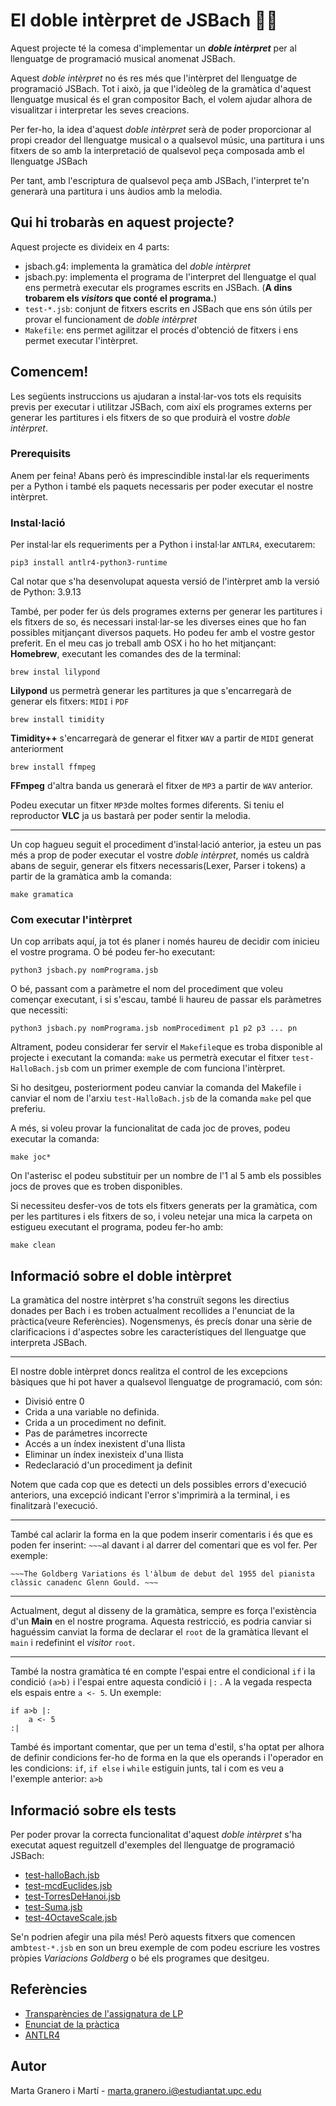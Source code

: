 # El doble intèrpret de JSBach 🎼🎶
Aquest projecte té la comesa d'implementar un ***doble intèrpret*** per al llenguatge de programació musical anomenat JSBach. 

Aquest *doble intèrpret* no és res més que l'intèrpret del llenguatge de programació JSBach. Tot i això, ja que l'ideòleg de la gramàtica d'aquest llenguatge musical és el gran compositor Bach, el volem ajudar alhora de visualitzar i interpretar les seves creacions.

Per fer-ho, la idea d'aquest *doble intèrpret* serà de poder proporcionar al propi creador del llenguatge musical o a qualsevol músic, una partitura i uns fitxers de so amb la interpretació de qualsevol peça composada amb el llenguatge JSBach 

Per tant, amb l'escriptura de qualsevol peça amb JSBach, l'interpret te'n generarà una partitura i uns àudios amb la melodia.

## Qui hi trobaràs en aquest projecte?
Aquest projecte es divideix en 4 parts:
* jsbach.g4: implementa la gramàtica del *doble intèrpret*
* jsbach.py: implementa el programa de l'interpret del llenguatge el qual ens permetrà executar els programes escrits en JSBach. (**A dins trobarem els *visitors* que conté el programa.**)
* `test-*.jsb`: conjunt de fitxers escrits en JSBach que ens són útils per provar el funcionament de *doble intèrpret*
* `Makefile`: ens permet agilitzar el procés d'obtenció de fitxers i ens permet executar l'intèrpret.
## Comencem!
Les següents instruccions us ajudaran a instal·lar-vos tots els requisits previs per executar i utilitzar JSBach, com així els programes externs per generar les partitures i els fitxers de so que produirà el vostre *doble intèrpret*.
### Prerequisits
Anem per feina! Abans però és imprescindible instal·lar els requeriments per a Python i també els paquets necessaris per poder executar el nostre intèrpret.
### Instal·lació
Per instal·lar els requeriments per a Python i instal·lar `ANTLR4`, executarem:

    pip3 install antlr4-python3-runtime
Cal notar que s'ha desenvolupat aquesta versió de l'intèrpret amb la versió de Python: 3.9.13

També, per poder fer ús dels programes externs per generar les partitures i els fitxers de so, és necessari instal·lar-se les diverses eines que ho fan possibles mitjançant diversos paquets. Ho podeu fer amb el vostre gestor preferit. 
En el meu cas jo treball amb OSX i ho ho het mitjançant: **Homebrew**, executant les comandes des de la terminal:

    brew instal lilypond

**Lilypond** us permetrà generar les partitures ja que s'encarregarà de generar els fitxers: `MIDI` i `PDF`

    brew install timidity
**Timidity++** s'encarregarà de generar el fitxer `WAV` a partir de `MIDI` generat anteriorment

    brew install ffmpeg
**FFmpeg** d'altra banda us generarà el fitxer de `MP3` a partir de `WAV` anterior.

Podeu executar un fitxer `MP3`de moltes formes diferents. Si teniu el reproductor **VLC** ja us bastarà per poder sentir la melodia.

---
Un cop hagueu seguit el procediment d'instal·lació anterior, ja esteu un pas més a prop de poder executar el vostre *doble intèrpret*, només us caldrà abans de seguir, generar els fitxers necessaris(Lexer, Parser i tokens) a partir de la gramàtica amb la comanda:

    make gramatica

### Com executar l'intèrpret
Un cop arribats aquí, ja tot és planer i només haureu de decidir com inicieu el vostre programa. O bé podeu fer-ho executant:

    python3 jsbach.py nomPrograma.jsb

O bé, passant com a paràmetre el nom del procediment que voleu començar executant, i si s'escau, també li haureu de passar els paràmetres que necessiti:

    python3 jsbach.py nomPrograma.jsb nomProcediment p1 p2 p3 ... pn

Altrament, podeu considerar fer servir el `Makefile`que es troba disponible al projecte i executant la comanda: `make` us permetrà executar el fitxer `test-HalloBach.jsb` com un primer exemple de com funciona l'intèrpret.

Si ho desitgeu, posteriorment podeu canviar la comanda del Makefile i canviar el nom de l'arxiu `test-HalloBach.jsb`  de la comanda `make` pel que preferiu.

A més, si voleu provar la funcionalitat de cada joc de proves, podeu executar la comanda:

    make joc*

On l'asterisc el podeu substituir per un nombre de l'1 al 5 amb els possibles jocs de proves que es troben disponibles.

Si necessiteu desfer-vos de tots els fitxers generats per la gramàtica, com per les partitures i els fitxers de so, i voleu netejar una mica la carpeta on estigueu executant el programa, podeu fer-ho amb:

    make clean

## Informació sobre el doble intèrpret
La gramàtica del nostre intèrpret s'ha construït segons les directius donades per Bach i es troben actualment recollides a l'enunciat de la pràctica(veure Referències).
Nogensmenys, és precís donar una sèrie de clarificacions i d'aspectes sobre les característiques del llenguatge que interpreta JSBach.

---
El nostre doble intèrpret doncs realitza el control de les excepcions bàsiques que hi pot haver a qualsevol llenguatge de programació, com són:

- Divisió entre 0
- Crida a una variable no definida.
- Crida a un procediment no definit.
- Pas de parámetres incorrecte
- Accés a un índex inexistent d'una llista
- Eliminar un índex inexisteix d'una llista
- Redeclaració d'un procediment ja definit

Notem que cada cop que es detecti un dels possibles errors d'execució anteriors, una excepció indicant l'error s'imprimirà a la terminal, i es finalitzarà l'execució.

---
També cal aclarir la forma en la que podem inserir comentaris i és que es poden fer inserint: `~~~`al davant i al darrer del comentari que es vol fer. Per exemple:

    ~~~The Goldberg Variations és l'àlbum de debut del 1955 del pianista clàssic canadenc Glenn Gould. ~~~

---

Actualment, degut al disseny de la gramàtica, sempre es força l'existència d'un **Main** en el nostre programa. Aquesta restricció, es podria canviar si haguéssim canviat la forma de declarar el `root` de la gramàtica llevant el `main` i redefinint el *visitor* `root`. 

---

També la nostra gramàtica té en compte l'espai entre el condicional `if` i la condició `(a>b)` i l'espai entre aquesta condició i `|:` . A la vegada respecta els espais entre `a <- 5`. Un exemple:

    if a>b |:
        a <- 5
    :|

També és important comentar, que per un tema d'estil, s'ha optat per alhora de definir condicions fer-ho de forma en la que els operands i l'operador en les condicions: `if`, `if else` i `while` estiguin junts, tal i com es veu a l'exemple anterior: `a>b`

## Informació sobre els tests
Per poder provar la correcta funcionalitat d'aquest *doble intèrpret* s'ha executat aquest reguitzell d'exemples del llenguatge de programació JSBach:
* [test-halloBach.jsb](https://github.com/Martaw-code/Practica-LP/blob/main/test-halloBach.jsb)
* [test-mcdEuclides.jsb](https://github.com/Martaw-code/Practica-LP/blob/main/test-mcdEuclides.jsb)
* [test-TorresDeHanoi.jsb](https://github.com/Martaw-code/Practica-LP/blob/main/test-TorresDeHanoi.jsb)
* [test-Suma.jsb](https://github.com/Martaw-code/Practica-LP/blob/main/test-Suma.jsb)
* [test-4OctaveScale.jsb](https://github.com/Martaw-code/Practica-LP/blob/main/test-4OctaveScale.jsb)

Se'n podrien afegir una pila més! Però aquests fitxers que comencen amb`test-*.jsb` en son un breu exemple de com podeu escriure les vostres pròpies  *Variacions Goldberg* o bé els programes que desitgeu.
## Referències
* [Transparències de l'assignatura de LP](https://gebakx.github.io/Python3/compiladors.html#)
* [Enunciat de la pràctica](https://github.com/jordi-petit/lp-jsbach-2022)
* [ANTLR4](https://www.antlr.org)
## Autor
Marta Granero i Martí - marta.granero.i@estudiantat.upc.edu
